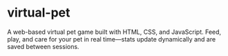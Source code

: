 # virtual-pet
A web-based virtual pet game built with HTML, CSS, and JavaScript. Feed, play, and care for your pet in real time—stats update dynamically and are saved between sessions.
